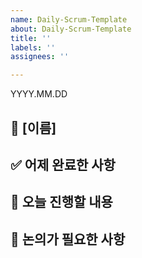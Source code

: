 ```yaml
---
name: Daily-Scrum-Template
about: Daily-Scrum-Template
title: ''
labels: ''
assignees: ''

---
```


YYYY.MM.DD

## 👤 [이름]
## ✅ 어제 완료한 사항
## 🔧 오늘 진행할 내용
## 💬 논의가 필요한 사항
